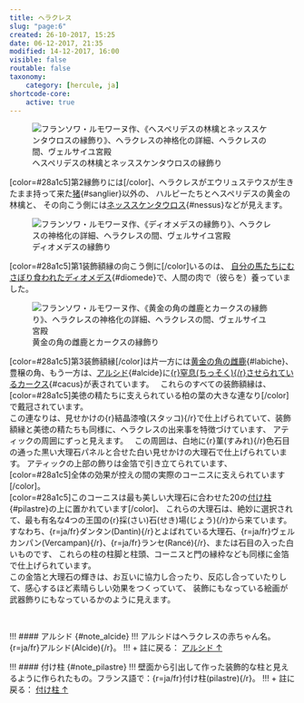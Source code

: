 ```yaml
---
title: ヘラクレス
slug: "page:6"
created: 26-10-2017, 15:25
date: 06-12-2017, 21:35
modified: 14-12-2017, 16:00
visible: false
routable: false
taxonomy:
    category: [hercule, ja]
shortcode-core:
    active: true
---
```

<figure><picture>
<source
sizes="(max-width: 767px) 98vw, (min-width: 959px) 50vw, 86vw"
srcset="
/user/sites/docs/pages/01.home/02.versailles/01.palais/01.hercule/06.hercule_6/hercule13-280.webp 280w,
/user/sites/docs/pages/01.home/02.versailles/01.palais/01.hercule/06.hercule_6/hercule13-380.webp 380w,
/user/sites/docs/pages/01.home/02.versailles/01.palais/01.hercule/06.hercule_6/hercule13-480.webp 480w,
/user/sites/docs/pages/01.home/02.versailles/01.palais/01.hercule/06.hercule_6/hercule13-640.webp 640w,
/user/sites/docs/pages/01.home/02.versailles/01.palais/01.hercule/06.hercule_6/hercule13-840.webp 840w,
/user/sites/docs/pages/01.home/02.versailles/01.palais/01.hercule/06.hercule_6/hercule13-1280.webp 1280w,
/user/sites/docs/pages/01.home/02.versailles/01.palais/01.hercule/06.hercule_6/hercule13-1600.webp 1600w,
/user/sites/docs/pages/01.home/02.versailles/01.palais/01.hercule/06.hercule_6/hercule13-1920.webp 1920w"
type="image/webp" />
<img src="/user/sites/docs/pages/01.home/02.versailles/01.palais/01.hercule/06.hercule_6/hercule13-640.jpg" alt="フランソワ・ルモワーヌ作、《ヘスペリデスの林檎とネッススケンタウロスの縁飾り》、ヘラクレスの神格化の詳細、ヘラクレスの間、ヴェルサイユ宮殿" title="フランソワ・ルモワーヌ作、《ヘスペリデスの林檎とネッススケンタウロスの縁飾り》、ヘラクレスの神格化の詳細、ヘラクレスの間、ヴェルサイユ宮殿" usemap="#img_hercule13"
sizes="(max-width: 767px) 98vw, (min-width: 959px) 50vw, 86vw"
srcset="
/user/sites/docs/pages/01.home/02.versailles/01.palais/01.hercule/06.hercule_6/hercule13-280.jpg 280w,
/user/sites/docs/pages/01.home/02.versailles/01.palais/01.hercule/06.hercule_6/hercule13-380.jpg 380w,
/user/sites/docs/pages/01.home/02.versailles/01.palais/01.hercule/06.hercule_6/hercule13-480.jpg 480w,
/user/sites/docs/pages/01.home/02.versailles/01.palais/01.hercule/06.hercule_6/hercule13-640.jpg 640w,
/user/sites/docs/pages/01.home/02.versailles/01.palais/01.hercule/06.hercule_6/hercule13-840.jpg 840w,
/user/sites/docs/pages/01.home/02.versailles/01.palais/01.hercule/06.hercule_6/hercule13-1280.jpg 1280w,
/user/sites/docs/pages/01.home/02.versailles/01.palais/01.hercule/06.hercule_6/hercule13-1600.jpg 1600w,
/user/sites/docs/pages/01.home/02.versailles/01.palais/01.hercule/06.hercule_6/hercule13-1920.jpg 1920w" />
</picture><figcaption>ヘスペリデスの林檎とネッススケンタウロスの縁飾り</figcaption><map name="img_hercule13" id="img_hercule13">
<area id="area_sanglier" alt="猪" title="猪" href="#sanglier" shape="poly" coords="109,166,117,167,136,168,138,160,148,160,150,149,157,149,157,157,155,161,164,161,171,148,180,151,179,155,186,161,192,163,196,166,204,167,210,165,220,168,219,161,215,153,215,149,210,147,211,144,215,139,212,135,202,137,197,140,197,149,189,154,181,151,172,148,168,143,163,144,157,149,150,149,147,152,138,151,136,154,131,149,124,151,118,156,112,160">
<area id="area_nessus" alt="ネッススケンタウロス" title="ネッススケンタウロス" href="#nessus" shape="poly" coords="340,158,340,164,346,166,353,155,360,156,364,163,374,163,384,138,391,135,390,125,392,120,402,121,405,126,411,129,416,129,423,123,419,106,415,98,408,87,411,88,412,79,415,74,412,64,405,60,395,61,390,68,389,70,383,64,377,65,362,77,354,89,354,98,335,106,343,112,339,120,342,123,339,130,344,132,342,137,344,144,346,148,348,154">
</map></figure>

[color=#28a1c5]第2縁飾りには[/color]、ヘラクレスがエウリュステウスが生きたまま持って来た[猪][1]{#sanglier}以外の、
ハルピーたちとヘスペリデスの黄金の林檎と、
その向こう側には[ネッススケンタウロス][2]{#nessus}などが見えます。

<figure><picture>
<source
sizes="(max-width: 767px) 98vw, (min-width: 959px) 50vw, 86vw"
srcset="
/user/sites/docs/pages/01.home/02.versailles/01.palais/01.hercule/06.hercule_6/hercule14-280.webp 280w,
/user/sites/docs/pages/01.home/02.versailles/01.palais/01.hercule/06.hercule_6/hercule14-380.webp 380w,
/user/sites/docs/pages/01.home/02.versailles/01.palais/01.hercule/06.hercule_6/hercule14-480.webp 480w,
/user/sites/docs/pages/01.home/02.versailles/01.palais/01.hercule/06.hercule_6/hercule14-640.webp 640w,
/user/sites/docs/pages/01.home/02.versailles/01.palais/01.hercule/06.hercule_6/hercule14-840.webp 840w,
/user/sites/docs/pages/01.home/02.versailles/01.palais/01.hercule/06.hercule_6/hercule14-1280.webp 1280w,
/user/sites/docs/pages/01.home/02.versailles/01.palais/01.hercule/06.hercule_6/hercule14-1600.webp 1600w,
/user/sites/docs/pages/01.home/02.versailles/01.palais/01.hercule/06.hercule_6/hercule14-1920.webp 1920w"
type="image/webp" />
<img src="/user/sites/docs/pages/01.home/02.versailles/01.palais/01.hercule/06.hercule_6/hercule14-640.jpg" alt="フランソワ・ルモワーヌ作、《ディオメデスの縁飾り》、ヘラクレスの神格化の詳細、ヘラクレスの間、ヴェルサイユ宮殿" title="フランソワ・ルモワーヌ作、《ディオメデスの縁飾り》、ヘラクレスの神格化の詳細、ヘラクレスの間、ヴェルサイユ宮殿" usemap="#img_hercule14"
sizes="(max-width: 767px) 98vw, (min-width: 959px) 50vw, 86vw"
srcset="
/user/sites/docs/pages/01.home/02.versailles/01.palais/01.hercule/06.hercule_6/hercule14-280.jpg 280w,
/user/sites/docs/pages/01.home/02.versailles/01.palais/01.hercule/06.hercule_6/hercule14-380.jpg 380w,
/user/sites/docs/pages/01.home/02.versailles/01.palais/01.hercule/06.hercule_6/hercule14-480.jpg 480w,
/user/sites/docs/pages/01.home/02.versailles/01.palais/01.hercule/06.hercule_6/hercule14-640.jpg 640w,
/user/sites/docs/pages/01.home/02.versailles/01.palais/01.hercule/06.hercule_6/hercule14-840.jpg 840w,
/user/sites/docs/pages/01.home/02.versailles/01.palais/01.hercule/06.hercule_6/hercule14-1280.jpg 1280w,
/user/sites/docs/pages/01.home/02.versailles/01.palais/01.hercule/06.hercule_6/hercule14-1600.jpg 1600w,
/user/sites/docs/pages/01.home/02.versailles/01.palais/01.hercule/06.hercule_6/hercule14-1920.jpg 1920w" />
</picture><figcaption>ディオメデスの縁飾り</figcaption><map name="img_hercule14" id="img_hercule14">
<area id="area_diomede" alt="自分の馬たちにむさぼり食われたディオメデス" title="自分の馬たちにむさぼり食われたディオメデス" href="#diomede" shape="poly" coords="170,284,185,285,190,280,190,272,250,274,254,278,264,279,264,275,279,275,281,284,288,288,305,281,309,275,362,276,367,286,401,286,399,274,410,271,409,269,416,236,412,243,409,242,407,234,410,224,417,221,423,224,424,220,421,212,424,205,427,206,433,202,442,204,444,213,445,222,456,233,457,256,453,260,441,253,449,273,454,282,440,283,431,266,427,266,430,273,427,283,440,283,455,282,460,267,457,256,456,234,463,231,472,224,477,208,472,195,465,188,455,190,449,195,454,203,455,216,461,210,461,203,454,203,449,194,444,189,436,184,426,184,423,184,414,175,402,168,402,161,390,149,379,149,380,146,367,146,360,148,361,145,353,147,346,152,339,156,336,161,333,162,329,169,323,179,322,172,323,166,317,159,313,146,316,145,303,136,296,136,288,145,286,154,280,158,280,164,284,171,281,175,270,174,261,175,259,177,248,173,235,172,227,176,220,183,216,189,214,184,216,180,227,176,220,171,214,168,206,173,202,186,203,197,209,208,208,212,209,219,214,226,204,245,197,247,184,261,180,274">
</map></figure>

[color=#28a1c5]第1装飾額縁の向こう側に[/color]いるのは、
[自分の馬たちにむさぼり食われたディオメデス][3]{#diomede}で、人間の肉で（彼らを）養っていました。

<figure><picture>
<source
sizes="(max-width: 767px) 98vw, (min-width: 959px) 50vw, 86vw"
srcset="
/user/sites/docs/pages/01.home/02.versailles/01.palais/01.hercule/06.hercule_6/hercule15-280.webp 280w,
/user/sites/docs/pages/01.home/02.versailles/01.palais/01.hercule/06.hercule_6/hercule15-380.webp 380w,
/user/sites/docs/pages/01.home/02.versailles/01.palais/01.hercule/06.hercule_6/hercule15-480.webp 480w,
/user/sites/docs/pages/01.home/02.versailles/01.palais/01.hercule/06.hercule_6/hercule15-640.webp 640w,
/user/sites/docs/pages/01.home/02.versailles/01.palais/01.hercule/06.hercule_6/hercule15-840.webp 840w,
/user/sites/docs/pages/01.home/02.versailles/01.palais/01.hercule/06.hercule_6/hercule15-1280.webp 1280w,
/user/sites/docs/pages/01.home/02.versailles/01.palais/01.hercule/06.hercule_6/hercule15-1600.webp 1600w,
/user/sites/docs/pages/01.home/02.versailles/01.palais/01.hercule/06.hercule_6/hercule15-1920.webp 1920w"
type="image/webp" />
<img src="/user/sites/docs/pages/01.home/02.versailles/01.palais/01.hercule/06.hercule_6/hercule15-640.jpg" alt="フランソワ・ルモワーヌ作、《黄金の角の雌鹿とカークスの縁飾り》、ヘラクレスの神格化の詳細、ヘラクレスの間、ヴェルサイユ宮殿" title="フランソワ・ルモワーヌ作、《黄金の角の雌鹿とカークスの縁飾り》、ヘラクレスの神格化の詳細、ヘラクレスの間、ヴェルサイユ宮殿" usemap="#img_hercule15"
sizes="(max-width: 767px) 98vw, (min-width: 959px) 50vw, 86vw"
srcset="
/user/sites/docs/pages/01.home/02.versailles/01.palais/01.hercule/06.hercule_6/hercule15-280.jpg 280w,
/user/sites/docs/pages/01.home/02.versailles/01.palais/01.hercule/06.hercule_6/hercule15-380.jpg 380w,
/user/sites/docs/pages/01.home/02.versailles/01.palais/01.hercule/06.hercule_6/hercule15-480.jpg 480w,
/user/sites/docs/pages/01.home/02.versailles/01.palais/01.hercule/06.hercule_6/hercule15-640.jpg 640w,
/user/sites/docs/pages/01.home/02.versailles/01.palais/01.hercule/06.hercule_6/hercule15-840.jpg 840w,
/user/sites/docs/pages/01.home/02.versailles/01.palais/01.hercule/06.hercule_6/hercule15-1280.jpg 1280w,
/user/sites/docs/pages/01.home/02.versailles/01.palais/01.hercule/06.hercule_6/hercule15-1600.jpg 1600w,
/user/sites/docs/pages/01.home/02.versailles/01.palais/01.hercule/06.hercule_6/hercule15-1920.jpg 1920w" />
</picture><figcaption>黄金の角の雌鹿とカークスの縁飾り</figcaption><map name="img_hercule15" id="img_hercule15">
<area id="area_labiche" alt="黄金の角の雌鹿" title="黄金の角の雌鹿" href="#labiche" shape="poly" coords="190,133,192,141,194,146,189,158,227,161,232,159,236,159,239,161,247,162,249,157,254,153,255,146,260,145,272,147,278,144,285,128,279,130,281,127,277,119,272,122,270,128,271,134,266,139,254,141,258,128,255,119,254,116,261,109,255,103,249,106,243,118,244,125,244,130,241,132,232,126,233,133,226,134,217,142,216,145,208,145,221,127,219,124,217,125,210,120,203,121,199,128,196,133">
<area id="area_cacus" alt="アルシドに窒息させられているカークス" title="アルシドに窒息させられているカークス" href="#cacus" shape="poly" coords="409,158,409,155,402,154,399,152,398,148,409,136,417,121,414,113,407,111,394,116,399,107,400,99,396,92,400,92,402,82,395,75,387,74,385,80,382,81,375,77,368,79,367,82,360,83,357,88,347,97,347,114,362,113,353,121,356,123,353,126,358,126,351,132,356,133,353,139,354,150,346,152,344,161,361,166,373,166,383,159">
</map></figure>

[color=#28a1c5]第3装飾額縁[/color]は片一方には[黄金の角の雌鹿][4]{#labiche}、豊穣の角、もう一方は、[アルシド][6]{#alcide}に[{r}窒息(ちっそく){/r}させられているカークス][5]{#cacus}が表されています。
 
これらのすべての装飾額縁は、[color=#28a1c5]美徳の精たちに支えられている柏の葉の大きな連なり[/color]で戴冠されています。  
この連なりは、見せかけの{r}結晶漆喰(スタッコ){/r}で仕上げられていて、装飾額縁と美徳の精たちも同様に、ヘラクレスの出来事を特徴づけています、
アティックの周囲にずっと見えます。  
この周囲は、白地に{r}菫(すみれ){/r}色石目の通った黒い大理石パネルと合せた白い見せかけの大理石で仕上げられています。
アティックの上部の飾りは金箔で引き立てられています、
[color=#28a1c5]全体の効果が控えの間の実際のコーニスに支えられています[/color]。  
[color=#28a1c5]このコーニスは最も美しい大理石に合わせた20の[付け柱][8]{#pilastre}の上に置かれています[/color]、
これらの大理石は、絶妙に選択されて、最も有名な4つの王国の{r}採(さい)石(せき)場(じょう){/r}から来ています。  
すなわち、{r=ja/fr}ダンタン(Dantin){/r}とよばれている大理石、{r=ja/fr}ヴェルカンパン(Vercampan){/r}、{r=ja/fr}ランセ(Rancé){/r}、または石目の入った白いものです、
これらの柱の柱脚と柱頭、コーニスと門の縁枠なども同様に金箔で仕上げられています。  
この金箔と大理石の輝きは、お互いに協力し合ったり、反応し合っていたりして、感心するほど素晴らしい効果をつくっていて、
装飾にもなっている絵画が武器飾りにもなっているかのように見えます。

<br>

!!! #### アルシド {#note_alcide}
!!! アルシドはヘラクレスの赤ちゃん名。{r=ja/fr}アルシド(Alcide){/r}。
!!! + 註に戻る： [アルシド ↑][7]  

!!! #### 付け柱 {#note_pilastre}
!!! 壁面から引出して作った装飾的な柱と見えるように作られたもの。フランス語で：{r=ja/fr}付け柱(pilastre){/r}。
!!! + 註に戻る： [付け柱 ↑][7]  


[1]: #area_sanglier "猪"
[2]: #area_nessus "ネッススケンタウロス"
[3]: #area_diomede "自分の馬たちにむさぼり食われたディオメデス"
[4]: #area_labiche "黄金の角の雌鹿"
[5]: #area_cacus "アルシドに窒息させられているカークス"
[6]: #note_pilastre "付け柱"
[7]: #pilastre "付け柱"
[8]: #note_pilastre "付け柱"
[9]: #pilastre "付け柱"
